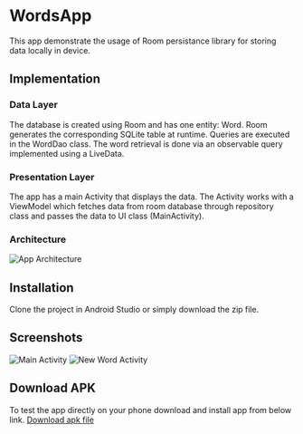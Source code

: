 # WordsApp
This app demonstrate the usage of Room persistance library for storing data locally in device.

## Implementation
### Data Layer
The database is created using Room and has one entity: Word. Room generates the corresponding SQLite table at runtime.
Queries are executed in the WordDao class. The word retrieval is done via an observable query implemented using a LiveData. 

### Presentation Layer
The app has a main Activity that displays the data. The Activity works with a ViewModel which fetches data from room database through repository class
and passes the data to UI class (MainActivity).

### Architecture
![App Architecture](https://codelabs.developers.google.com/codelabs/android-training-livedata-viewmodel/img/1205d9f95688b35b.png)

## Installation
Clone the project in Android Studio or simply download the zip file.

## Screenshots
![Main Activity](https://codelabs.developers.google.com/codelabs/android-training-livedata-viewmodel/img/f79b6d29612488b2.png)          ![New Word Activity](https://codelabs.developers.google.com/codelabs/android-training-livedata-viewmodel/img/9f96622d49695bd5.png)

## Download APK
To test the app directly on your phone download and install app from below link.
[Download apk file](https://drive.google.com/file/d/10A-VsOBsCPY8XNqjPE5ZEhyqrrbsHTKr/view?usp=sharing)
